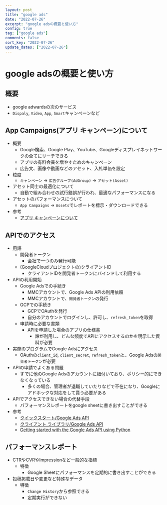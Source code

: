 ```yaml
---
layout: post
title: "google ads" 
date: "2022-07-26"
excerpt: "google adsの概要と使い方"
config: true
tag: ["google ads"]
comments: false
sort_key: "2022-07-26"
update_dates: ["2022-07-26"]
---
```


# google adsの概要と使い方

## 概要
 - google adwardsの次のサービス
 - `Dispaly`, `Video`, `App`, `Smart`キャンペーンなど


## App Campaigns(アプリ キャンペーン)について
 - 概要
   - Google検索、Google Play、YouTube、Googleディスプレイネットワークの全てにリーチできる
   - アプリの有料会員を増やすためのキャンペーン
   - 広告文、画像や動画などのアセット、入札単価を設定
 - 粒度
   - `キャンペーン` -> `広告グループ(AdGroup)` -> `アセット(Asset)`
 - アセット同士の最適化について
   - 自動で組み合わせの試行錯誤が行われ、最適なパフォーマンスになる
 - アセットのパフォーマンスについて
   - `App Campaigns` -> `Assets`でレポートを標示・ダウンロードできる
 - 参考
   - [アプリ キャンペーンについて](https://support.google.com/google-ads/answer/6247380?hl=ja)

## APIでのアクセス
 - 用語
   - 開発者トークン
     - 会社で一つのみ発行可能
   - (GoogleCloudプロジェクトの)クライアントID
     - クライアントIDを開発者トークンにバインドして利用する
 - APIの利用開始
   - Google Adsでの手続き
     - MMCアカウントで、Google Ads APIの利用依頼
     - MMCアカウントで、`開発者トークン`の発行
   - GCPでの手続き
     - GCPでOAuthを発行
     - 自分のアカウントでログインし、許可し、`refresh_token`を取得
   - 申請時に必要な書類
     - APIを申請した場合のアプリの仕様書
       - 誰が利用し、どんな頻度でAPIにアクセスするのかを明示した資料が必要
 - 実際のプログラムでGoogle Adsにアクセス
   - OAuthの`client_id`, `client_secret`, `refresh_token`と、Google Adsの`開発者トークン`が必要
 - APIの申請でよくある問題
   - すでに他のGoogle Adsのアカウントに紐付いており、ポリシー的にできなくなっている
     - 多くの場合、管理者が退職していたりなどで不在になり、Googleにアドホックな対応をして貰う必要がある
 - APIでアクセスできない場合の代替手段
   - パフォーマンスレポートをgoogle sheetに書き出すことができる
 - 参考
   - [クイックスタート/Google Ads API](https://developers.google.com/google-ads/api/docs/first-call/overview)
   - [クライアント ライブラリ/Google Ads API](https://developers.google.com/google-ads/api/docs/client-libs)
   - [Getting started with the Google Ads API using Python](https://www.cahoover.com/blog/marketing-analytics/getting-started-with-the-google-ads-api-using-python/)

## パフォーマンスレポート
 - CTRやCVRやImpressionなど一般的な指標
   - 特徴
     - Google Sheetにパフォーマンスを定期的に書き出すことができる
 - 投稿掲載日や変更など特殊なデータ
   - 特徴
     - `Change History`から参照できる
     - 定期実行ができない
